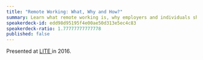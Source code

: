 ```yaml
---
title: "Remote Working: What, Why and How?"
summary: Learn what remote working is, why employers and individuals should do it and how to do it effectively.
speakerdeck-id: edd98d95195f4e00ae50d313e5ec4c83
speakerdeck-ratio: 1.77777777777778
published: false
---
```

Presented at [LITE ](http://www.liteconf.com) in 2016.
